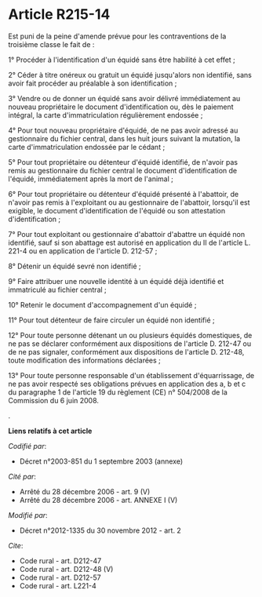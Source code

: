 # Article R215-14

Est puni de la peine d'amende prévue pour les contraventions de la troisième classe le fait de : 

1° Procéder à l'identification d'un équidé sans être habilité à cet effet ; 

2° Céder à titre onéreux ou gratuit un équidé jusqu'alors non identifié, sans avoir fait procéder au préalable à son
identification ; 

3° Vendre ou de donner un équidé sans avoir délivré immédiatement au nouveau propriétaire le document d'identification ou,
dès le paiement intégral, la carte d'immatriculation régulièrement endossée ; 

4° Pour tout nouveau propriétaire d'équidé, de ne pas avoir adressé au gestionnaire du fichier central, dans les huit jours
suivant la mutation, la carte d'immatriculation endossée par le cédant ; 

5° Pour tout propriétaire ou détenteur d'équidé identifié, de n'avoir pas remis au gestionnaire du fichier central le
document d'identification de l'équidé, immédiatement après la mort de l'animal ; 

6° Pour tout propriétaire ou détenteur d'équidé présenté à l'abattoir, de n'avoir pas remis à l'exploitant ou au gestionnaire
de l'abattoir, lorsqu'il est exigible, le document d'identification de l'équidé ou son attestation d'identification ; 

7° Pour tout exploitant ou gestionnaire d'abattoir d'abattre un équidé non identifié, sauf si son abattage est autorisé en
application du II de l'article L. 221-4 ou en application de l'article D. 212-57 ; 

8° Détenir un équidé sevré non identifié ; 

9° Faire attribuer une nouvelle identité à un équidé déjà identifié et immatriculé au fichier central ; 

10° Retenir le document d'accompagnement d'un équidé ; 

11° Pour tout détenteur de faire circuler un équidé non identifié ; 

12° Pour toute personne détenant un ou plusieurs équidés domestiques, de ne pas se déclarer conformément aux dispositions de
l'article D. 212-47 ou de ne pas signaler, conformément aux dispositions de l'article D. 212-48, toute modification des
informations déclarées ; 

13° Pour toute personne responsable d'un établissement d'équarrissage, de ne pas avoir respecté ses obligations prévues en
application des a, b et c du paragraphe 1 de l'article 19 du règlement (CE) n° 504/2008 de la Commission du 6 juin 2008.

.

**Liens relatifs à cet article**

_Codifié par_:

  - Décret n°2003-851 du 1 septembre 2003 (annexe)

_Cité par_:

  - Arrêté du 28 décembre 2006 - art. 9 (V)
  - Arrêté du 28 décembre 2006 - art. ANNEXE I (V)

_Modifié par_:

  - Décret n°2012-1335 du 30 novembre 2012 - art. 2

_Cite_:

  - Code rural - art. D212-47
  - Code rural - art. D212-48 (V)
  - Code rural - art. D212-57
  - Code rural - art. L221-4
